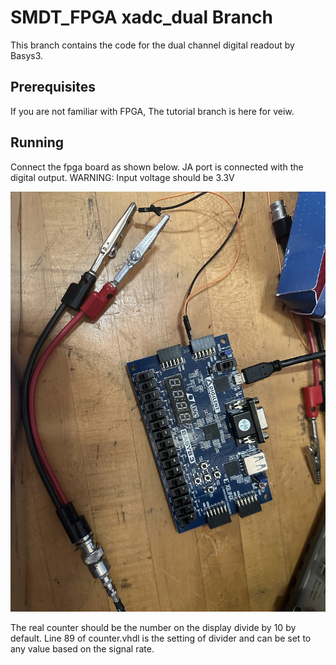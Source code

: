 # SMDT_FPGA xadc_dual Branch
This branch contains the code for the dual channel digital readout by Basys3.

## Prerequisites
If you are not familiar with FPGA, The tutorial branch is here for veiw.

## Running

 Connect the fpga board as shown below. JA port is connected with the digital output. WARNING: Input voltage should be 3.3V

![avatar](Plots/Connect.jpeg)

The real counter should be the number on the display divide by 10 by default. Line 89 of counter.vhdl is the setting of divider and can be set to any value based on the signal rate.  

